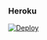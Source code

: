 ### Heroku
[![Deploy](https://www.herokucdn.com/deploy/button.svg)](https://heroku.com/deploy?template=https://github.com/Abolanosglez/mi8.1) 
